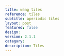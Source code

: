```yaml
---
title: wang tiles
reference: tiles
subtitle: aperiodic tiles
layout: post
featured: false
design: 
version: 2.1.1
category: 
description: Tiles
---
```

